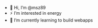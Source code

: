 - 👋 Hi, I’m @msz89
- ⚡ I’m interested in energy
- 🌱 I’m currently learning to build webapps


<!---
msz89/msz89 is a ✨ special ✨ repository because its `README.md` (this file) appears on your GitHub profile.
You can click the Preview link to take a look at your changes.
--->

